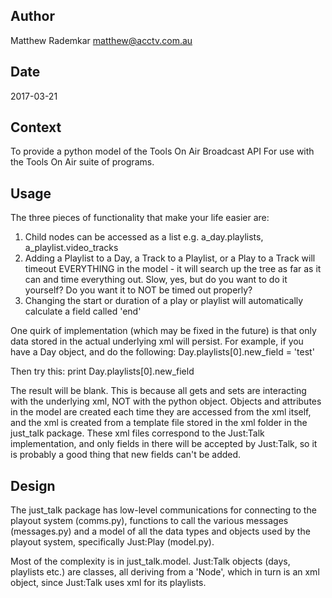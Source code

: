 ## Author ##
Matthew Rademkar
matthew@acctv.com.au

## Date ##
2017-03-21

## Context ##
To provide a python model of the Tools On Air Broadcast API For use with the Tools On Air suite of programs.

## Usage ##
The three pieces of functionality that make your life easier are:
 1. Child nodes can be accessed as a list e.g. a_day.playlists, a_playlist.video_tracks
 2. Adding a Playlist to a Day, a Track to a Playlist, or a Play to a Track will timeout EVERYTHING
    in the model - it will search up the tree as far as it can and time everything out. Slow, yes,
    but do you want to do it yourself? Do you want it to NOT be timed out properly?
 3. Changing the start or duration of a play or playlist will automatically calculate a field called
    'end'

One quirk of implementation (which may be fixed in the future) is that only data stored in the actual
underlying xml will persist. For example, if you have a Day object, and do the following:
    Day.playlists[0].new_field = 'test'
    
Then try this:
    print Day.playlists[0].new_field
    
The result will be blank. This is because all gets and sets are interacting with the underlying xml,
NOT with the python object. Objects and attributes in the model are created each time they are
accessed from the xml itself, and the xml is created from a template file stored in the xml folder
in the just_talk package. These xml files correspond to the Just:Talk implementation, and only
fields in there will be accepted by Just:Talk, so it is probably a good thing that new fields can't
be added.

## Design ##
The just_talk package has low-level communications for connecting to the playout system (comms.py),
functions to call the various messages (messages.py) and a model of all the data types and objects
used by the playout system, specifically Just:Play (model.py).

Most of the complexity is in just_talk.model. Just:Talk objects (days, playlists etc.) are classes,
all deriving from a 'Node', which in turn is an xml object, since Just:Talk uses xml for its playlists.
